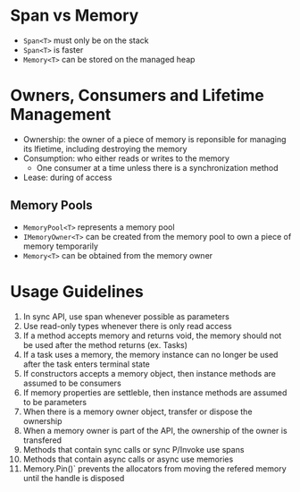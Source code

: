 # Span vs Memory

- `Span<T>` must only be on the stack
- `Span<T>` is faster
- `Memory<T>` can be stored on the managed heap

# Owners, Consumers and Lifetime Management

- Ownership: the owner of a piece of memory is reponsible for managing its
  lfietime, including destroying the memory
- Consumption: who either reads or writes to the memory
     - One consumer at a time unless there is a synchronization method
- Lease: during of access

## Memory Pools

- `MemoryPool<T>` represents a memory pool
- `IMemoryOwner<T>` can be created from the memory pool to own a piece of memory
  temporarily
- `Memory<T>` can be obtained from the memory owner

# Usage Guidelines

1. In sync API, use span whenever possible as parameters
2. Use read-only types whenever there is only read access
3. If a method accepts memory and returns void, the memory should not be used
   after the method returns (ex. Tasks)
4. If a task uses a memory, the memory instance can no longer be used after the
   task enters terminal state
5. If constructors accepts a memory object, then instance methods are assumed to
   be consumers
6. If memory properties are settleble, then instance methods are assumed to be
   parameters
7. When there is a memory owner object, transfer or dispose the ownership
8. When a memory owner is part of the API, the ownership of the owner is
   transfered
9. Methods that contain sync calls or sync P/Invoke use spans
10. Methods that contain async calls or async use memories
11. Memory.Pin()` prevents the allocators from moving the refered memory until
    the handle is disposed
